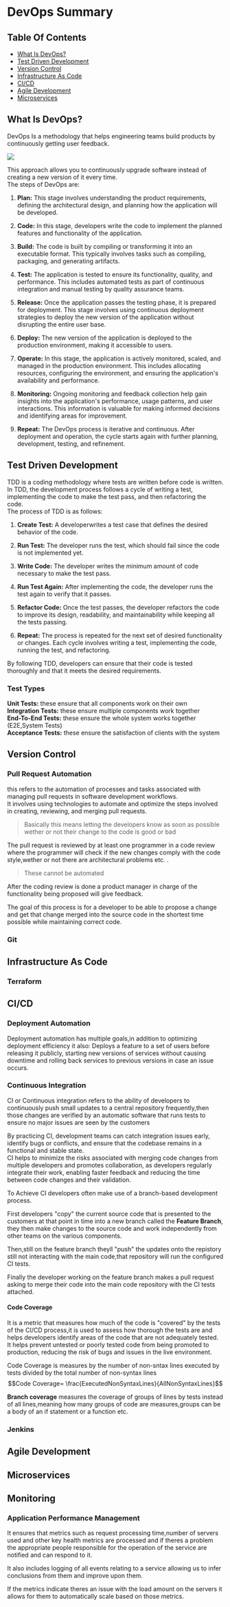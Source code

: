 ﻿# DevOps Summary

## Table Of Contents
- [What Is DevOps?](#what-is-devops)
- [Test Driven Development](#test-driven-development)
-  [Version Control](#version-control)
- [Infrastructure As Code](#)
- [CI/CD](#cicd)
- [Agile Development](#agile-development) 
- [Microservices](#microservices)


## What Is DevOps?
DevOps Is a methodology that helps engineering teams build products by continuously getting user feedback.

![](./assets/images/devops.png)

This approach allows you to continuously upgrade software instead of creating a new version of it every time.  
The steps of DevOps are:

1.  **Plan:** This stage involves understanding the product requirements, defining the architectural design, and planning how the application will be developed.
    
2.  **Code:** In this stage, developers write the code to implement the planned features and functionality of the application.
    
3.  **Build:** The code is built by compiling or transforming it into an executable format. This typically involves tasks such as compiling, packaging, and generating artifacts.
    
4.  **Test:** The application is tested to ensure its functionality, quality, and performance. This includes automated tests as part of continuous integration and manual testing by quality assurance teams.
    
5.  **Release:** Once the application passes the testing phase, it is prepared for deployment. This stage involves using continuous deployment strategies to deploy the new version of the application without disrupting the entire user base.
    
6.  **Deploy:** The new version of the application is deployed to the production environment, making it accessible to users.
    
7.  **Operate:** In this stage, the application is actively monitored, scaled, and managed in the production environment. This includes allocating resources, configuring the environment, and ensuring the application's availability and performance.
    
8.  **Monitoring:** Ongoing monitoring and feedback collection help gain insights into the application's performance, usage patterns, and user interactions. This information is valuable for making informed decisions and identifying areas for improvement.
    
9.  **Repeat:** The DevOps process is iterative and continuous. After deployment and operation, the cycle starts again with further planning, development, testing, and refinement.


## Test Driven Development
TDD is a coding methodology where tests are written before code is written.  
In TDD, the development process follows a cycle of writing a test, implementing the code to make the test pass, and then refactoring the code.  
The process of TDD is as follows:

1. **Create Test:** A developerwrites a test case that defines the desired behavior of the code.

2. **Run Test:** The developer runs the test, which should fail since the code is not implemented yet.

3. **Write Code:** The developer writes the minimum amount of code necessary to make the test pass.

4. **Run Test Again:** After implementing the code, the developer runs the test again to verify that it passes.

5. **Refactor Code:** Once the test passes, the developer refactors the code to improve its design, readability, and maintainability while keeping all the tests passing.

6. **Repeat:** The process is repeated for the next set of desired functionality or changes. Each cycle involves writing a test, implementing the code, running the test, and refactoring.


By following TDD, developers can ensure that their code is tested thoroughly and that it meets the desired requirements. 
### Test Types

**Unit Tests:** these ensure that all components work on their own  
**Integration Tests:** these ensure multiple components work together  
**End-To-End Tests:** these ensure the whole system works together (E2E,System Tests)  
**Acceptance Tests:** these ensure the satisfaction of clients with the system  

## Version Control

### Pull Request Automation
this refers to the automation of processes and tasks associated with managing pull requests in software development workflows.  
It involves using technologies to automate and optimize the steps involved in creating, reviewing, and merging pull requests.  

>Basically this means letting the developers know as soon as possible wether or not their change to the code is good or bad

The pull request is reviewed by at least one programmer in a code review where the programmer will check if the new changes comply with the code style,wether or not there are architectural problems etc. .
>These cannot be automated

After the coding review is done a product manager in charge of the functionality being proposed will give feedback.

The goal of this process is for a developer to be able to propose a change and get that change merged into the source code in the shortest time possible while maintaining correct code.

### Git

## Infrastructure As Code

### Terraform

## CI/CD
### Deployment Automation
Deployment automation has multiple goals,in addition to optimizing deployment efficiency it also: Deploys a feature to a set of users before releasing it publicly, starting new versions of services without causing downtime and rolling back services to previous versions in case an issue occurs.

### Continuous Integration
CI or Continuous integration refers to the ability of developers to continuously push small updates to a central repository frequently,then those changes are verified by an automatic software that runs tests to ensure no major issues are seen by the customers 

By practicing CI, development teams can catch integration issues early, identify bugs or conflicts, and ensure that the codebase remains in a functional and stable state.  
CI helps to minimize the risks associated with merging code changes from multiple developers and promotes collaboration, as developers regularly integrate their work, enabling faster feedback and reducing the time between code changes and their validation.

To Achieve CI developers often make use of a branch-based development process.  

First developers "copy" the current source code that is presented to the customers at that point in time into a new branch called the **Feature Branch**, they then make changes to the source code and work independently from other teams on the various components.  

Then,still on the feature branch theyll "push" the updates onto the repistory still not interacting with the main code,that repository will run the configured CI tests.  

Finally the developer working on the feature branch makes a pull request asking to merge their code into the main code repository with the CI tests attached.
#### Code Coverage
It is a metric that measures how much of the code is "covered" by the tests of the CI/CD process,it is used to assess how thorough the tests are and helps developers identify areas of the code that are not adequately tested.  
It helps prevent untested or poorly tested code from being promoted to production, reducing the risk of bugs and issues in the live environment.

Code Coverage is measures by the number of non-sntax lines executed by tests divided by the total number of non-syntax lines  
$$Code Coverage= \frac{ExecutedNonSyntaxLines}{AllNonSyntaxLines}$$

**Branch coverage** measures the coverage of groups of lines by tests instead of all lines,meaning how many groups of code are measures,groups can be a body of an if statement or a function etc.
### Jenkins

## Agile Development

## Microservices
## Monitoring
### Application Performance Management
It ensures that metrics such as request processing time,number of servers used and other key health metrics are processed and if theres a problem the appropriate people responsible for the operation of the service are notified and can respond to it.  

It also includes logging of all events relating to a service allowing us to infer conclusions from them and improve upon them.  

If the metrics indicate theres an issue with the load amount on the servers it allows for them to automatically scale based on those metrics.



<scripts>
<html><head>
	
<script type="text/x-mathjax-config">
  MathJax.Hub.Config({
    tex2jax: {
      inlineMath: [ ['$','$'], ["\\(","\\)"] ],
      processEscapes: true
    }
  });
</script>
<script type="text/javascript"
        src="https://cdn.mathjax.org/mathjax/latest/MathJax.js?config=TeX-AMS-MML_HTMLorMML">
</script>
</head></html>
</scripts>